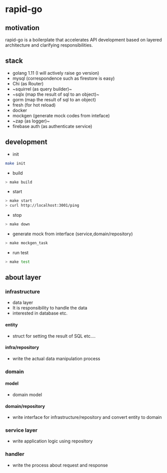 # rapid-go

## motivation

rapid-go is a boilerplate that accelerates API development based on layered architecture and clarifying responsibilities.

## stack

- golang 1.11 (I will actively raise go version)
- mysql (correspondence such as firestore is easy)
- Chi (as Router)
- ~squirrel (as query builder)~
- ~sqlx (map the result of sql to an object)~
- gorm (map the result of sql to an object)
- fresh (for hot reload)
- docker
- mockgen (generate mock codes from inteface)
- ~zap (as logger)~
- firebase auth (as authenticate service)

## development

- init

```bash
make init
```

- build

```bash
> make build
```

- start

```bash
> make start
> curl http://localhost:3001/ping
```

- stop

```bash
> make down
```

- generate mock from interface (service,domain/repository)

```bash
> make mockgen_task
```

- run test

```bash
> make test
```

## about layer

### infrastructure

- data layer
- It is responsibility to handle the data
- interested in database etc.

#### entity

- struct for setting the result of SQL etc....

#### infra/repository

- write the actual data manipulation process

### domain

#### model

- domain model

#### domain/repository

- write interface for infrastructure/repository and convert entity to domain

### service layer

- write application logic using repository

### handler

- write the process about request and response
